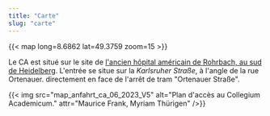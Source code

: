 ```yaml
---
title: "Carte"
slug: "carte"
---
```


{{< map long=8.6862 lat=49.3759 zoom=15 >}}

Le CA est situé sur le site de [l'ancien hôpital américain de Rohrbach, au sud de Heidelberg](https://tools.wmflabs.org/geohack/geohack.php?pagename=Collegium+Academicum&params=49_22_34_N_8_41_10_E).
L'entrée se situe sur la _Karlsruher Straße_, à l'angle de la rue Ortenauer.
directement en face de l'arrêt de tram "Ortenauer Straße".

<div class="columns">
	<div id="anfahrt" class="column">
	{{< img src="map_anfahrt_ca_06_2023_V5" alt="Plan d'accès au Collegium Academicum." attr="Maurice Frank, Myriam Thürigen" />}}
	</div>
